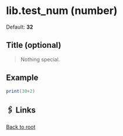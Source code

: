 # lib.test_num (number)

Default: **32**

## Title (optional)

> Nothing special.

## Example

```lua
print(30+2)
```

## 🖇️ Links

[Back to root](../readme.md)
